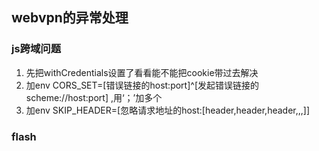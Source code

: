 ## webvpn的异常处理

### js跨域问题
1. 先把withCredentials设置了看看能不能把cookie带过去解决
2. 加env CORS_SET=[错误链接的host:port]^[发起错误链接的scheme://host:port] ,用‘；’加多个
3. 加env SKIP_HEADER=[忽略请求地址的host:[header,header,header,,,]]

### flash
